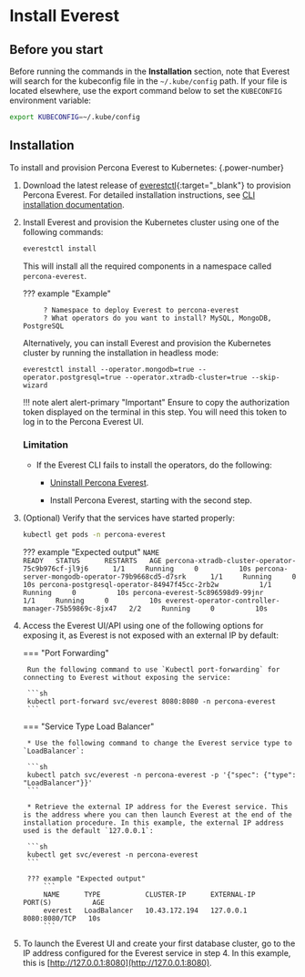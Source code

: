 # Install Everest

## Before you start

Before running the commands in the **Installation** section, note that Everest will search for the kubeconfig file in the `~/.kube/config` path. If your file is located elsewhere, use the export command below to set the `KUBECONFIG` environment variable: 
    
```sh
export KUBECONFIG=~/.kube/config
```

## Installation

To install and provision Percona Everest to Kubernetes:
{.power-number}

1. Download the latest release of [everestctl](https://github.com/percona/percona-everest-cli/releases/latest){:target="_blank"} to provision Percona Everest. For detailed installation instructions, see [CLI installation documentation](../install/installEverestCLI).

2. Install Everest and provision the Kubernetes cluster using one of the following commands:
  
    ```sh
    everestctl install
    ```
    
    This will install all the required components in a namespace called `percona-everest`.

    ??? example "Example"
            
            ? Namespace to deploy Everest to percona-everest
            ? What operators do you want to install? MySQL, MongoDB, PostgreSQL
            

    Alternatively, you can install Everest and provision the Kubernetes cluster by running the installation in headless mode:
        
    ```
    everestctl install --operator.mongodb=true --operator.postgresql=true --operator.xtradb-cluster=true --skip-wizard
    ```

    !!! note alert alert-primary "Important"
        Ensure to copy the authorization token displayed on the terminal in this step. You will need this token to log in to the Percona Everest UI.    
    
    ### Limitation
        
    * If the Everest CLI fails to install the operators, do the following:
        
        * [Uninstall Percona Everest](uninstallEverest.md).
        
        * Install Percona Everest, starting with the second step.


3. (Optional) Verify that the services have started properly:
    
    ```sh
    kubectl get pods -n percona-everest
    ```        
    ??? example "Expected output"
        ```
        NAME                                                  READY   STATUS      RESTARTS   AGE
        percona-xtradb-cluster-operator-75c9b976cf-jl9j6      1/1     Running     0          10s
        percona-server-mongodb-operator-79b9668cd5-d7srk      1/1     Running     0          10s
        percona-postgresql-operator-84947f45cc-2rb2w          1/1     Running     0          10s
        percona-everest-5c896598d9-99jnr                      1/1     Running     0          10s
        everest-operator-controller-manager-75b59869c-8jx47   2/2     Running     0          10s
        ```

4. Access the Everest UI/API using one of the following options for exposing it, as Everest is not exposed with an external IP by default:

    === "Port Forwarding"

        Run the following command to use `Kubectl port-forwarding` for connecting to Everest without exposing the service:
        
        ```sh
        kubectl port-forward svc/everest 8080:8080 -n percona-everest
        ``` 

    === "Service Type Load Balancer"

        * Use the following command to change the Everest service type to `LoadBalancer`:
            
        ```sh
        kubectl patch svc/everest -n percona-everest -p '{"spec": {"type": "LoadBalancer"}}'
        ```
            
        * Retrieve the external IP address for the Everest service. This is the address where you can then launch Everest at the end of the installation procedure. In this example, the external IP address used is the default `127.0.0.1`:  
        
        ```sh 
        kubectl get svc/everest -n percona-everest
        ```
            
        ??? example "Expected output"
            ```
            NAME      TYPE           CLUSTER-IP      EXTERNAL-IP     PORT(S)          AGE
            everest   LoadBalancer   10.43.172.194   127.0.0.1       8080:8080/TCP   10s
            ```

5. To launch the Everest UI and create your first database cluster, go to the IP address configured for the Everest service in step 4. In this example, this is [http://127.0.0.1:8080](http://127.0.0.1:8080).
